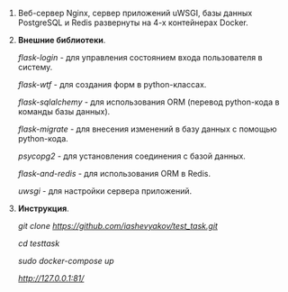
1. Веб-сервер Nginx, сервер приложений uWSGI, базы данных PostgreSQL и Redis развернуты на 4-х контейнерах Docker.

2. **Внешние библиотеки**.

   _flask-login_ - для управления состоянием входа пользователя в систему.
   
   _flask-wtf_ - для создания форм в python-классах.
   
   _flask-sqlalchemy_ - для использования ORM (перевод python-кода в команды базы данных).
   
   _flask-migrate_ - для внесения изменений в базу данных с помощью python-кода.
   
   _psycopg2_ - для установления соединения с базой данных.
   
   _flask-and-redis_ - для использования ORM в Redis.
   
   _uwsgi_ - для настройки сервера приложений.
   
3. **Инструкция**.

   _git clone https://github.com/iashevyakov/test_task.git_
   
   _cd testtask_
   
   _sudo docker-compose up_
   
   _http://127.0.0.1:81/_
 

